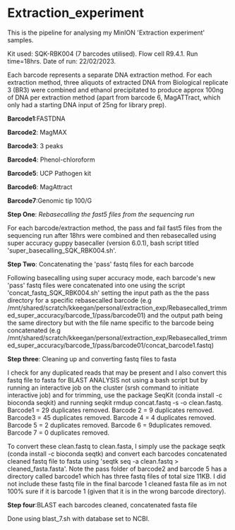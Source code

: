 # Extraction_experiment
This is the pipeline for analysing my MinION 'Extraction experiment' samples. 

Kit used: SQK-RBK004 (7 barcodes utilised).
Flow cell R9.4.1.
Run time=18hrs. 
Date of run: 22/02/2023.

Each barcode represents a separate DNA extraction method. For each extraction method, three aliquots of extracted DNA from Biological replicate 3 (BR3) were combined and ethanol precipitated to produce approx 100ng of DNA per extraction method (apart from barcode 6, MagATTract, which only had a starting DNA input of 25ng for library prep). 

**Barcode1**:FASTDNA

**Barcode2**: MagMAX

**Barcode3**: 3 peaks

**Barcode4**: Phenol-chloroform

**Barcode5**: UCP Pathogen kit

**Barcode6**: MagAttract

**Barcode7**:Genomic tip 100/G


**Step One**: *Rebasecalling the fast5 files from the sequencing run*

For each barcode/extraction method, the pass and fail fast5 files from the sequencing run after 18hrs were combined and then rebasecalled using super accuracy guppy basecaller (version 6.0.1), bash script titled 'super_basecalling_SQK_RBK004.sh'.

**Step Two**: Concatenating the 'pass' fastq files for each barcode

Following basecalling using super accuracy mode, each barcode's new 'pass' fastq files were concatenated into one using the script 'concat_fastq_SQK_RBK004.sh' setting the input path as the the pass directory for a specific rebasecalled barcode (e.g  /mnt/shared/scratch/kkeegan/personal/extraction_exp/Rebasecalled_trimmed_super_accuracy/barcode_1/pass/barcode01) and the output path being the same directory but with the file name specific to the barcode being concatenated (e.g /mnt/shared/scratch/kkeegan/personal/extraction_exp/Rebasecalled_trimmed_super_accuracy/barcode_1/pass/barcode01/concat_barcode1.fastq)

**Step three**: Cleaning up and converting fastq files to fasta

I check for any duplicated reads that may be present and I also convert this fastq file to fasta for BLAST ANALYSIS not using a bash script but by running an interactive job on the cluster (srsh command to initiate interactive job) and for trimming, use the package SeqKit (conda install -c bioconda seqkit) and running seqkit rmdup concat.fastq -s -o clean.fastq. Barcode1 = 29 duplicates removed. Barcode 2 = 9 duplicates removed. Barcode3 = 45 duplicates removed. Barcode 4 = 4 duplicates removed. Barcode 5 = 2 duplicates removed. Barcode 6 = 9duplicates removed. Barcode 7 = 0 duplicates removed. 

To convert these clean.fastq to clean.fasta, I simply use the package seqtk (conda install -c bioconda seqtk) and convert each barcodes concatenated cleaned fastq file to fasta using 'seqtk seq -a clean.fastq > cleaned_fasta.fasta'. Note the pass folder of barcode2 and barcode 5 has a directory called barcode1 which has three fastq files of total size 11KB. I did not include these fastq file in the final barcode 1 cleaned fasta file as im not 100% sure if it is barcode 1 (given that it is in the wrong barcode directory). 

**Step four**:BLAST each barcodes cleaned, concatenated fasta file

Done using blast_7.sh with database set to NCBI.
